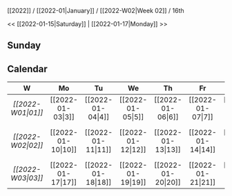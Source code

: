 [[2022]] / [[2022-01|January]] / [[2022-W02|Week 02]] / 16th

<< [[2022-01-15|Saturday]]  |  [[2022-01-17|Monday]]   >>︎

## Sunday

## Calendar
| W  | Mo | Tu | We | Th | Fr | Sa | Su |
|:--:|:--:|:--:|:--:|:--:|:--:|:--:|:--:|
| *[[2022-W01\|01]]* | [[2022-01-03\|3]]  | [[2022-01-04\|4]]  | [[2022-01-05\|5]]  | [[2022-01-06\|6]]  | [[2022-01-07\|7]]  | [[2022-01-08\|8]]  | [[2022-01-09\|9]]  |
| *[[2022-W02\|02]]* | [[2022-01-10\|10]] | [[2022-01-11\|11]] | [[2022-01-12\|12]] | [[2022-01-13\|13]] | [[2022-01-14\|14]] | [[2022-01-15\|15]] | ==**[[2022-01-16\|16]]**== |
| *[[2022-W03\|03]]* | [[2022-01-17\|17]] | [[2022-01-18\|18]] | [[2022-01-19\|19]] | [[2022-01-20\|20]] | [[2022-01-21\|21]] | [[2022-01-22\|22]] | [[2022-01-23\|23]] |
